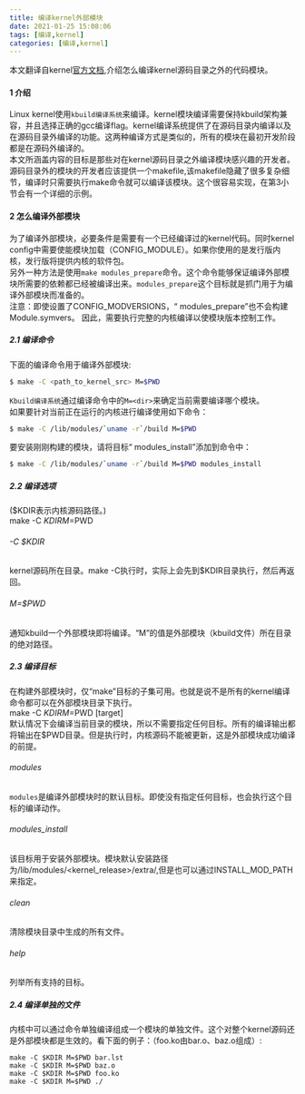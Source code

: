 ```yaml
---
title: 编译kernel外部模块
date: 2021-01-25 15:08:06
tags: [编译,kernel]
categories: [编译,kernel]
---
```

本文翻译自kernel[官方文档](https://www.kernel.org/doc/html/v5.4/kbuild/modules.html),介绍怎么编译kernel源码目录之外的代码模块。  
#### 1 介绍
Linux kernel使用`kbuild编译系统`来编译。kernel模块编译需要保持kbuild架构兼容，并且选择正确的gcc编译flag。kernel编译系统提供了在源码目录内编译以及在源码目录外编译的功能。这两种编译方式是类似的，所有的模块在最初开发阶段都是在源码外编译的。  
本文所涵盖内容的目标是那些对在kernel源码目录之外编译模块感兴趣的开发者。源码目录外的模块的开发者应该提供一个makefile,该makefile隐藏了很多复杂细节，编译时只需要执行make命令就可以编译该模块。这个很容易实现，在第3小节会有一个详细的示例。
<!-- more -->

#### 2 怎么编译外部模块
为了编译外部模块，必要条件是需要有一个已经编译过的kernel代码。同时kernel config中需要使能模块加载（CONFIG_MODULE）。如果你使用的是发行版内核，发行版将提供内核的软件包。  
另外一种方法是使用`make modules_prepare`命令。这个命令能够保证编译外部模块所需要的依赖都已经被编译出来。`modules_prepare`这个目标就是抓门用于为编译外部模块而准备的。  
注意：即使设置了CONFIG_MODVERSIONS，“ modules_prepare”也不会构建Module.symvers。 因此，需要执行完整的内核编译以使模块版本控制工作。  

##### 2.1 编译命令
下面的编译命令用于编译外部模块:
```bash
$ make -C <path_to_kernel_src> M=$PWD
```
`Kbuild编译系统`通过编译命令中的`M=<dir>`来确定当前需要编译哪个模块。  
如果要针对当前正在运行的内核进行编译使用如下命令：
```bash
$ make -C /lib/modules/`uname -r`/build M=$PWD
```
要安装刚刚构建的模块，请将目标“ modules_install”添加到命令中：
```bash
$ make -C /lib/modules/`uname -r`/build M=$PWD modules_install
```

##### 2.2 编译选项
($KDIR表示内核源码路径。)  
make -C $KDIR M=$PWD  
###### -C $KDIR
kernel源码所在目录。make -C执行时，实际上会先到$KDIR目录执行，然后再返回。
###### M=$PWD
通知kbuild一个外部模块即将编译。“M”的值是外部模块（kbuild文件）所在目录的绝对路径。

##### 2.3 编译目标
在构建外部模块时，仅“make”目标的子集可用。也就是说不是所有的kernel编译命令都可以在外部模块目录下执行。  
make -C $KDIR M=$PWD [target]  
默认情况下会编译当前目录的模块，所以不需要指定任何目标。所有的编译输出都将输出在$PWD目录。但是执行时，内核源码不能被更新，这是外部模块成功编译的前提。  

###### modules
`modules`是编译外部模块时的默认目标。即使没有指定任何目标，也会执行这个目标的编译动作。  
###### modules_install
该目标用于安装外部模块。模块默认安装路径为/lib/modules/<kernel_release>/extra/,但是也可以通过INSTALL_MOD_PATH来指定。

###### clean
清除模块目录中生成的所有文件。

###### help
列举所有支持的目标。 


##### 2.4 编译单独的文件
内核中可以通过命令单独编译组成一个模块的单独文件。这个对整个kernel源码还是外部模块都是生效的。看下面的例子：（foo.ko由bar.o、baz.o组成）:
```
make -C $KDIR M=$PWD bar.lst
make -C $KDIR M=$PWD baz.o
make -C $KDIR M=$PWD foo.ko
make -C $KDIR M=$PWD ./
```



